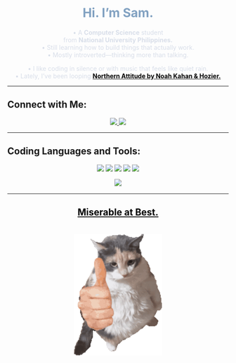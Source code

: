 <h1 align="center" style="color:#81A1C1;">Hi. I’m Sam.</h1>

<p align="center" style="color:#D8DEE9;">
  • A <b>Computer Science</b> student<br>
  from <b>National University Philippines.</b><br>
  • Still learning how to build things that actually work.<br>
  • Mostly introverted—thinking more than talking.
</p>

<p align="center" style="color:#D8DEE9;">
  • I like coding in silence or with music that feels like quiet rain.<br>
  • Lately, I’ve been looping 
  <a href="https://open.spotify.com/track/6pBeLF2GZS3NNwV4DBvtg5?si=yF54larZTO2_6xiWeRMNmA" target="_blank">
    <span style="color:black; text-decoration:none;"><b>Northern Attitude by Noah Kahan & Hozier.</b>
  </a>
</p>

---

## Connect with Me:
<p align="center">
  <a href="m.me/username" target="_blank">
    <img src="https://img.shields.io/badge/Messenger-006AFF?style=for-the-badge&logo=messenger&logoColor=white" />
  </a>
  <a href="mailto:santossam969@gmail.com" target="_blank">
    <img src="https://img.shields.io/badge/Gmail-D14836?style=for-the-badge&logo=gmail&logoColor=white" />
  </a>
</p>

---

## Coding Languages and Tools:
<p align="center">
  <img src="https://img.shields.io/badge/C-%2300599C.svg?style=for-the-badge&logo=c&logoColor=white"/>
  <img src="https://img.shields.io/badge/Java-%23ED8B00.svg?style=for-the-badge&logo=openjdk&logoColor=white"/>
  <img src="https://img.shields.io/badge/Python-3670A0.svg?style=for-the-badge&logo=python&logoColor=ffdd54"/>
  <img src="https://img.shields.io/badge/HTML5-e34c26.svg?style=for-the-badge&logo=html5&logoColor=white"/>
  <img src="https://img.shields.io/badge/Visual Studio%20Code-007ACC.svg?style=for-the-badge&logo=visual-studio-code&logoColor=white"/>
</p>

<p align="center">
  <img src="https://github-readme-stats.vercel.app/api/top-langs/?username=Krdusk&layout=compact&hide_border=true&bg_color=00000000" />
</p>

---

<h2 align="center">
  <a href="https://open.spotify.com/track/1ONoPkp5XIuw3tZ1GzrNKZ?si=TapiYbYhSOCtmVjcAx4mrg" target="_blank">
    <span style="color:black; text-decoration:none;">Miserable at Best.</span>
  </a>
</h2>

<p align="center">
  <img src="./End.gif" width="200" title="This is where I pause." style="margin-top: 20px;" />
</p>